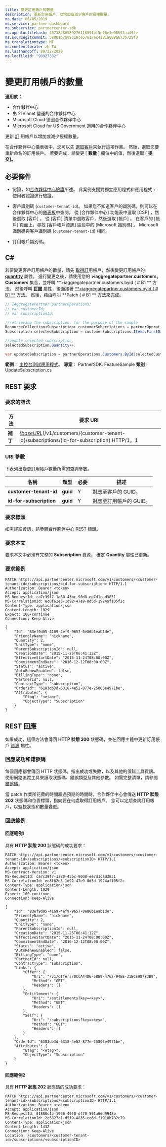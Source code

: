 ```yaml
---
title: 變更訂用帳戶的數量
description: 更新訂用帳戶，以增加或減少客戶的授權數量。
ms.date: 06/05/2019
ms.service: partner-dashboard
ms.subservice: partnercenter-sdk
ms.openlocfilehash: 40738486589276118591bf5e90e1e98592aa49fe
ms.sourcegitcommit: 58801b7a09c19ce57617ec4181a008a673b725f0
ms.translationtype: MT
ms.contentlocale: zh-TW
ms.lasthandoff: 09/22/2020
ms.locfileid: "90927382"
---
```

# <a name="change-the-quantity-of-a-subscription"></a>變更訂用帳戶的數量

**適用於：**

- 合作夥伴中心
- 由 21Vianet 營運的合作夥伴中心
- Microsoft Cloud 德國合作夥伴中心
- Microsoft Cloud for US Government 適用的合作夥伴中心

更新 [訂](subscription-resources.md) 用帳戶以增加或減少授權數量。

在合作夥伴中心儀表板中，您可以先 [選取客戶](get-a-customer-by-name.md)來執行這項作業。 然後，選取您要重新命名的訂用帳戶。 若要完成，請變更 [ **數量** ] 欄位中的值，然後選取 [ **提交]。**

## <a name="prerequisites"></a>必要條件

- 認證，如[合作夥伴中心驗證](partner-center-authentication.md)所述。 此案例支援對獨立應用程式和應用程式 + 使用者認證進行驗證。

- 客戶識別碼 (`customer-tenant-id`)。 如果您不知道客戶的識別碼，則可以在合作夥伴中心的[儀表板](https://partner.microsoft.com/dashboard)中查閱。 從 [合作夥伴中心] 功能表中選取 [CSP]  ，然後選取 [客戶]  。 從 [客戶] 清單中選取客戶，然後選取 [帳戶]  。 在客戶的 [帳戶] 頁面上，尋找 [客戶帳戶資訊]  區段中的 [Microsoft 識別碼]  。 Microsoft 識別碼與客戶識別碼 (`customer-tenant-id`) 相同。

- 訂用帳戶識別碼。

## <a name="c"></a>C\#

若要變更客戶訂用帳戶的數量，請先 [取得訂](get-a-subscription-by-id.md)用帳戶，然後變更訂用帳戶的 [**quantity**](/dotnet/api/microsoft.store.partnercenter.models.subscriptions.subscription.quantity) 屬性。 進行變更之後，請使用您的 **>iaggregatepartner.customers。 Customers** 集合，並呼叫 **>iaggregatepartner.customers.byid ( # B1 ** 方法。 然後呼叫 [**訂閱**](/dotnet/api/microsoft.store.partnercenter.customers.icustomer.subscriptions) 屬性，後面接著 [**>iaggregatepartner.customers.byid ( # B1 **](/dotnet/api/microsoft.store.partnercenter.subscriptions.isubscriptioncollection.byid) 方法。 然後，藉由呼叫 **Patch ( # B1 ** 方法來完成。

``` csharp
// IAggregatePartner partnerOperations;
// var customerId;
// var subscriptionId;

//retrieving the subscription, for the purpose of the sample
ResourceCollection<Subscription> customerSubscriptions = partnerOperations.Customers.ById(selectedCustomerId).Subscriptions.Get();
Subscription selectedSubscription = customerSubscriptions.Items.FirstOrDefault(sub => sub.Status == SubscriptionStatus.Active);

//update selected subscription,
selectedSubscription.Quantity++;

var updatedSubscription = partnerOperations.Customers.ById(selectedCustomerId).Subscriptions.ById(selectedSubscription.Id).Patch(selectedSubscription);
```

**範例**： [主控台測試應用程式](console-test-app.md)。 **專案**： PartnerSDK. FeatureSample **類別**： UpdateSubscription.cs

## <a name="rest-request"></a>REST 要求

### <a name="request-syntax"></a>要求的語法

| 方法    | 要求 URI                                                                                                                |
|-----------|----------------------------------------------------------------------------------------------------------------------------|
| **補丁** | [*{baseURL}*](partner-center-rest-urls.md)/v1/customers/{customer-tenant-id}/subscriptions/{id-for-subscription} HTTP/1。1 |

### <a name="uri-parameter"></a>URI 參數

下表列出變更訂用帳戶數量所需的查詢參數。

| 名稱                    | 類型     | 必要 | 描述                               |
|-------------------------|----------|----------|-------------------------------------------|
| **customer-tenant-id**  | **guid** | Y        | 對應至客戶的 GUID。     |
| **id-for-subscription** | **guid** | Y        | 對應至訂用帳戶的 GUID。 |

### <a name="request-headers"></a>要求標頭

如需詳細資訊，請參閱[合作夥伴中心 REST 標頭](headers.md)。

### <a name="request-body"></a>要求本文

要求本文中必須有完整的 **Subscription** 資源。 確定 **Quantity** 屬性已更新。

### <a name="request-example"></a>要求範例

```http
PATCH https://api.partnercenter.microsoft.com/v1/customers/<customer-tenant-id>/subscriptions/<id-for-subscription> HTTP/1.1
Authorization: Bearer <token>
Accept: application/json
MS-RequestId: ca7c39f7-1a80-43bc-90d8-ee7d1cad3831
MS-CorrelationId: ec8f62e5-1d92-47e9-8d5d-1924af105f2c
Content-Type: application/json
Content-Length: 1029
Expect: 100-continue
Connection: Keep-Alive

{
    "Id": "83ef9d05-4169-4ef9-9657-0e86b1eab1de",
    "FriendlyName": "nickname",
    "Quantity": 2,
    "UnitType": "none",
    "ParentSubscriptionId": null,
    "CreationDate": "2015-11-25T06:41:12Z",
    "EffectiveStartDate": "2015-11-24T08:00:00Z",
    "CommitmentEndDate": "2016-12-12T08:00:00Z",
    "Status": "active",
    "AutoRenewEnabled": false,
    "BillingType": "none",
    "PartnerId": null,
    "ContractType": "subscription",
    "OrderId": "6183db3d-6318-4e52-877e-25806e4971be",
    "Attributes": {
        "Etag": "<etag>",
        "ObjectType": "Subscription"
    }
}
```

## <a name="rest-response"></a>REST 回應

如果成功，這個方法會傳回 **HTTP 狀態 200** 狀態碼，並在回應主體中更新訂用帳戶 [資源](subscription-resources.md)  屬性。

### <a name="response-success-and-error-codes"></a>回應成功和錯誤碼

每個回應都會傳回 HTTP 狀態碼，指出成功或失敗，以及其他的偵錯工具資訊。 使用網路追蹤工具來讀取狀態碼、錯誤類型及其他參數。 如需完整清單，請參閱[錯誤碼](error-codes.md)。

當 patch 作業所花費的時間超過預期的時間時，合作夥伴中心會傳送 **HTTP 狀態 202** 狀態碼和位置標頭，指向要在何處取得訂用帳戶。 您可以定期查詢訂用帳戶，以監視狀態和數量變更。

### <a name="response-examples"></a>回應範例

#### <a name="response-example-1"></a>回應範例1

具有 **HTTP 狀態 200** 狀態碼的成功要求：

```http
PATCH https://api.partnercenter.microsoft.com/v1/customers/<customer-tenant-id>/subscriptions/<subscriptionID> HTTP/1.1
Authorization: Bearer <token>
Accept: application/json
MS-Contract-Version: v1
MS-RequestId: ca7c39f7-1a80-43bc-90d8-ee7d1cad3831
MS-CorrelationId: ec8f62e5-1d92-47e9-8d5d-1924af105f2c
Content-Type: application/json
Content-Length: 1029
Expect: 100-continue
Connection: Keep-Alive

{
    "Id": "83ef9d05-4169-4ef9-9657-0e86b1eab1de",
    "FriendlyName": "nickname",
    "Quantity": 2,
    "UnitType": "none",
    "ParentSubscriptionId": null,
    "CreationDate": "2015-11-25T06:41:12Z",
    "EffectiveStartDate": "2015-11-24T08:00:00Z",
    "CommitmentEndDate": "2016-12-12T08:00:00Z",
    "Status": "active",
    "AutoRenewEnabled": false,
    "BillingType": "none",
    "PartnerId": null,
    "ContractType": "subscription",
    "Links": {
        "Offer": {
            "Uri": "/v1/offers/0CCA44D6-68E9-4762-94EE-31ECE98783B9",
            "Method": "GET",
            "Headers": []
        },
        "Entitlement": {
            "Uri": "/entitlements?key=<key>",
            "Method": "GET",
            "Headers": []
        },
        "Self": {
            "Uri": "/subscriptions?key=<key>",
            "Method": "GET",
            "Headers": []
        }
    },
    "OrderId": "6183db3d-6318-4e52-877e-25806e4971be",
    "Attributes": {
        "Etag": "<etag>",
        "ObjectType": "Subscription"
    }
}
```

#### <a name="response-example-2"></a>回應範例2

具有 **HTTP 狀態 202** 狀態碼的成功要求：

```http
PATCH https://api.partnercenter.microsoft.com/v1/customers/<customer-tenant-id>/subscriptions/<subscriptionID> HTTP/1.1
Authorization: Bearer <token>
Accept: application/json
MS-RequestId: 01880c1b-1966-40f0-d470-501a66d9948b
MS-CorrelationId: 2c5827c1-d5f9-4835-cc6d-f1918b782c79
Content-Type: application/json
Content-Length: 1432
Connection: Keep-Alive
Location: /customers/<customer-tenant-id>/subscriptions/<subscriptionID>
```
